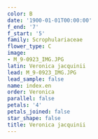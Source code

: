 ```yaml
---
color: B
date: '1900-01-01T00:00:00'
f_end: '7'
f_start: '5'
family: Scrophulariaceae
flower_type: C
image:
- M_9-0923_IMG.JPG
latin: Veronica jacquinii
lead: M_9-0923_IMG.JPG
lead_sample: false
name: index.en
order: Veronica
parallel: false
petals: '4'
petals_joined: false
star_shape: false
title: Veronica jacquinii
---
```

